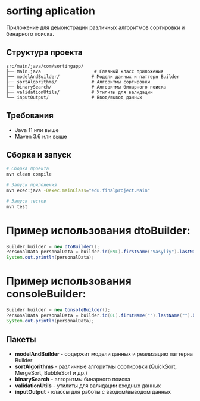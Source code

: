 # sorting aplication

Приложение для демонстрации различных алгоритмов сортировки и бинарного поиска.

## Структура проекта

```
src/main/java/com/sortingapp/
├── Main.java                    # Главный класс приложения
├── modelAndBuilder/            # Модели данных и паттерн Builder
├── sortAlgorithms/             # Алгоритмы сортировки
├── binarySearch/               # Алгоритмы бинарного поиска
├── validationUtils/            # Утилиты для валидации
└── inputOutput/                # Ввод/вывод данных
```

## Требования

- Java 11 или выше
- Maven 3.6 или выше

## Сборка и запуск

```bash
# Сборка проекта
mvn clean compile

# Запуск приложения
mvn exec:java -Dexec.mainClass="edu.finalproject.Main"

# Запуск тестов
mvn test
```

# Пример использования dtoBuilder:
```java
Builder builder = new dtoBuilder();  
PersonalData personalData = builder.id(69L).firstName("Vasyliy").lastName("Pupkin").build();
System.out.println(personalData);
```
# Пример использования consoleBuilder:
```java
Builder builder = new ConsoleBuilder();  
PersonalData personalData = builder.id(0L).firstName("").lastName("").build();
System.out.println(personalData);
```
## Пакеты

- **modelAndBuilder** - содержит модели данных и реализацию паттерна Builder
- **sortAlgorithms** - различные алгоритмы сортировки (QuickSort, MergeSort, BubbleSort и др.)
- **binarySearch** - алгоритмы бинарного поиска
- **validationUtils** - утилиты для валидации входных данных
- **inputOutput** - классы для работы с вводом/выводом данных

